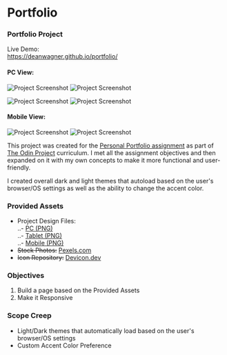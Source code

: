 # Portfolio
### Portfolio Project

Live Demo:  
https://deanwagner.github.io/portfolio/

#### PC View:  
![Project Screenshot](https://deanwagner.github.io/portfolio/img/portfolio-pc-light.png) ![Project Screenshot](https://deanwagner.github.io/portfolio/img/portfolio-pc-dark.png)

![Project Screenshot](https://deanwagner.github.io/portfolio/img/portfolio-pc-red.png) ![Project Screenshot](https://deanwagner.github.io/portfolio/img/portfolio-pc-amber.png)

#### Mobile View:  
![Project Screenshot](https://deanwagner.github.io/portfolio/img/portfolio-mobile-dark.png) ![Project Screenshot](https://deanwagner.github.io/portfolio/img/portfolio-mobile-magenta.png)

This project was created for the [Personal Portfolio assignment](https://www.theodinproject.com/paths/full-stack-javascript/courses/advanced-html-and-css/lessons/personal-portfolio) as part of [The Odin Project](https://www.theodinproject.com) curriculum. I met all the assignment objectives and then expanded on it with my own concepts to make it more functional and user-friendly.

I created overall dark and light themes that autoload based on the user's browser/OS settings as well as the ability to change the accent color.

### Provided Assets

* Project Design Files:   
..- [PC (PNG)](https://cdn.statically.io/gh/TheOdinProject/curriculum/main/html_css/project_portfolio/portfolio.png)  
..- [Tablet (PNG)](https://cdn.statically.io/gh/TheOdinProject/curriculum/main/html_css/project_portfolio/portfolio%20tablet.png)  
..- [Mobile (PNG)](https://cdn.statically.io/gh/TheOdinProject/curriculum/main/html_css/project_portfolio/portfolio%20mobile.png)  
* ~~Stock Photos:~~ [Pexels.com](https://www.pexels.com/)
* ~~Icon Repository:~~ [Devicon.dev](https://devicon.dev/)

### Objectives

1. Build a page based on the Provided Assets
2. Make it Responsive

### Scope Creep

* Light/Dark themes that automatically load based on the user's browser/OS settings
* Custom Accent Color Preference